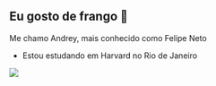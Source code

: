 ## Eu gosto de frango 🐔

Me chamo Andrey, mais conhecido como Felipe Neto

- Estou estudando em Harvard no Rio de Janeiro


![](https://media1.tenor.com/m/SpgiJT_iAYIAAAAC/what-the-duck-wtd.gif)
